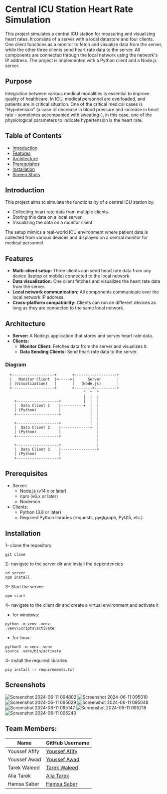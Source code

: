 # Central ICU Station Heart Rate Simulation

This project simulates a central ICU station for measuring and visualizing heart rates. It consists of a server with a local datastore and four clients. One client functions as a monitor to fetch and visualize data from the server, while the other three clients send heart rate data to the server. All components are connected through the local network using the network's IP address. The project is implemented with a Python client and a Node.js server.

## Purpose
Integration between various medical modalities is essential to
improve quality of healthcare. In ICU, medical personnel are overloaded, and
patients are in critical situation. One of the critical medical cases is
“Hypotension” (a case of decrease in blood pressure and increase in heart rate –
sometimes accompanied with sweating-), in this case, one of the physiological
parameters to indicate hypertension is the heart rate.

## Table of Contents

- [Introduction](#introduction)
- [Features](#features)
- [Architecture](#architecture)
- [Prerequisites](#prerequisites)
- [Installation](#installation)
- [Screen Shots](#screenshots)



## Introduction

This project aims to simulate the functionality of a central ICU station by:

- Collecting heart rate data from multiple clients.
- Storing this data on a local server.
- Visualizing the data on a monitor client.

The setup mimics a real-world ICU environment where patient data is collected from various devices and displayed on a central monitor for medical personnel.

## Features

- **Multi-client setup:** Three clients can send heart rate data from any device (laptop or mobile) connected to the local network.
- **Data visualization:** One client fetches and visualizes the heart rate data from the server.
- **Local network communication:** All components communicate over the local network IP address.
- **Cross-platform compatibility:** Clients can run on different devices as long as they are connected to the same local network.

## Architecture

- **Server:** A Node.js application that stores and serves heart rate data.
- **Clients:**
  - **Monitor Client:** Fetches data from the server and visualizes it.
  - **Data Sending Clients:** Send heart rate data to the server.

### Diagram

```plaintext
  +-------------------+       +-------------------+
  |   Monitor Client  |<----->|      Server       |
  | (Visualization)   |       |   (Node.js)       |
  +-------------------+       +--------+----------+
                                   ^  ^  ^
                                   |  |  |
    +-------------------+          |  |  |
    |  Data Client 1    |----------+  |  |
    | (Python)          |             |  |
    +-------------------+             |  |
                                      |  |
    +-------------------+             |  |
    |  Data Client 2    |-------------+  |
    | (Python)          |                |
    +-------------------+                |
                                         |
    +-------------------+                |
    |  Data Client 3    |----------------+
    | (Python)          |
    +-------------------+
```
## Prerequisites
- Server:
     - Node.js (v14.x or later)
     - npm (v6.x or later)
     - Nodemon
- Clients:
     - Python (3.8 or later)
     - Required Python libraries (requests, pyqtgraph, PyQt5, etc.)

## Installation
1- clone the repository
```
git clone
```
2- navigate to the server dir and install the dependencies
```
cd server
npm install
```
3- Start the server:
```
npm start
```
4- navigate to the client dir and create a virtual environment and activate it
- for windows:
```
python -m venv .venv
.venv\Scripts\activate
```
- for linux:
```
python3 -m venv .venv
source .venv/bin/activate
```
4- install the required libraries
```
pip install -r requirements.txt
```
## Screenshots
![Screenshot 2024-06-11 094802](https://github.com/yusufafify/Central_ICU_Station/assets/115397064/6138d75a-10ae-46e7-8042-2ba5c0e5355a)
![Screenshot 2024-06-11 095010](https://github.com/yusufafify/Central_ICU_Station/assets/115397064/ef183d83-724a-4f13-bb31-5e6bfe3bb812)
![Screenshot 2024-06-11 095029](https://github.com/yusufafify/Central_ICU_Station/assets/115397064/2147bd59-7d08-4d5d-80ee-9e566bce30a4)
![Screenshot 2024-06-11 095048](https://github.com/yusufafify/Central_ICU_Station/assets/115397064/3ac15288-bf57-47f5-bb35-4457a8258986)
![Screenshot 2024-06-11 095147](https://github.com/yusufafify/Central_ICU_Station/assets/115397064/b806faf7-10a8-4cb3-bf00-8998ff84d3b9)
![Screenshot 2024-06-11 095218](https://github.com/yusufafify/Central_ICU_Station/assets/115397064/bdcef4a7-436a-4633-a13b-92a23c0d48f7)
![Screenshot 2024-06-11 095243](https://github.com/yusufafify/Central_ICU_Station/assets/115397064/309216f1-7dbc-4a31-8bc0-d398302f8e53)

## Team Members:

| Name           | GitHub Username          |
|----------------|--------------------------|
| Youssef Afify       | [Youssef Afify](https://github.com/yusufafify)       |
| Youssef Awad  | [Youssef Awad](https://github.com/Youssef-Awad2004)     |
| Tarek Waleed  | [Tarek Waleed](https://github.com/Tarek-Waleed)     |
| Alia Tarek  | [Alia Tarek](https://github.com/aliatarek)     |
| Hamsa Saber | [Hamsa Saber](https://github.com/hamsasaber)     |
